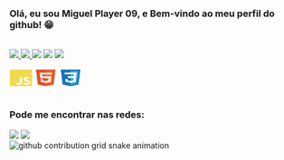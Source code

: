 ### Olá, eu sou Miguel Player 09, e Bem-vindo ao meu perfil do github! 😁
<br>
<div>
   <a href="https://github.com/Miguel-player-09">
   <img height="180em" src="https://github-readme-stats.vercel.app/api?username=Miguel-player-09&show_icons=true&theme=codeSTACKr&include_all_commits=true&count_private=true"/>
   <img height="180em" src="https://github-readme-stats.vercel.app/api/top-langs/?username=Miguel-player-09&layout=compact&langs_count=6&theme=neon"/>
   <a href="https://github.com/Miguel-player-09/site-miguel-player-09" target="_blank"><img height="122em" src="https://github-readme-stats.vercel.app/api/pin/?username=Miguel-player-09&repo=reconhecimento_de_objetos&layout=compact&langs_count=6&theme=codeSTACKr" target="_blank"/></a>
   <a href="https://github.com/Miguel-player-09/selfie_por_voz target="_blank"><img height="122em" src="https://github-readme-stats.vercel.app/api/pin/?username=Miguel-player-09&repo=selfie_por_voz&layout=compact&langs_count=6&theme=neon" target="_blank"/></a>
   <a href="https://github.com/Miguel-player-09/vamos_conversar_completo" target="_blank"><img height="138em" src="https://github-readme-stats.vercel.app/api/pin/?username=Miguel-player-09&repo=jogo_advinhe_a_palavra&layout=compact&langs_count=6&theme=codeSTACKr" target="_blank"/></a>

</div>
<div style="display: inline_block"><br>
  <img align="center" alt="Js" height="30" width="40" src="https://raw.githubusercontent.com/devicons/devicon/master/icons/javascript/javascript-plain.svg">
  <img align="center" alt="HTML" height="30" width="40" src="https://raw.githubusercontent.com/devicons/devicon/master/icons/html5/html5-original.svg">
  <img align="center" alt="CSS" height="30" width="40" src="https://raw.githubusercontent.com/devicons/devicon/master/icons/css3/css3-original.svg">
</div>
 
 <br>
 
  ### Pode me encontrar nas redes:
 
<div> 
  <a href="" target="_blank"><img src="https://img.shields.io/badge/-Youtube-%23E4405F?style=for-the-badge&logo=youtube&logoColor=white" target="_blank"></a>
  <a href = "mailto: miguelplayer2018@gmail.com"><img src="https://img.shields.io/badge/-Gmail-%23333?style=for-the-badge&logo=gmail&logoColor=white" target="_blank"></a>
</div>
<picture>
  <source media="(prefers-color-scheme: dark)" srcset="https://raw.githubusercontent.com/Miguel_player-09/Miguel_player-09/output/github-contribution-grid-snake-dark.svg">
  <source media="(prefers-color-scheme: light)" srcset="https://raw.githubusercontent.com/Miguel_player-09/Miguel_player-09/output/github-contribution-grid-snake.svg">
  <img alt="github contribution grid snake animation" src="https://raw.githubusercontent.com/Miguel_player-09/Miguel_player-09/output/github-contribution-grid-snake.svg">
</picture>

